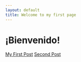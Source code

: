 ```yaml
---
layout: default
title: Welcome to my first page
---
```

# ¡Bienvenido!

[My First Post](/skills-github-pages/2024/04/11/MyFirstPost.html)
[Second Post](/skills-github-pages/2024/04/11/SecondPost.html)
